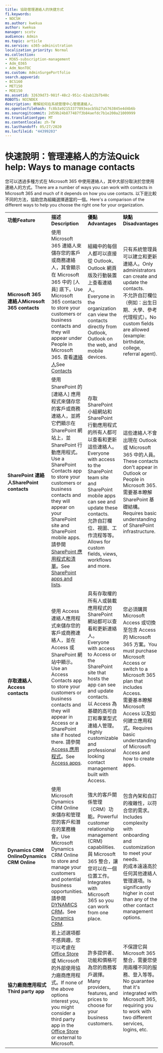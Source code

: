 ```yaml
---
title: 協助管理連絡人的快捷方式
f1.keywords:
- NOCSH
ms.author: kwekua
author: kwekua
manager: scotv
audience: Admin
ms.topic: article
ms.service: o365-administration
localization_priority: Normal
ms.collection:
- M365-subscription-management
- Adm_O365
- Adm_NonTOC
ms.custom: AdminSurgePortfolio
search.appverid:
- BCS160
- MET150
- MOE150
ms.assetid: 32639d73-981f-48c2-951c-62ab12b7b48c
ROBOTS: NOINDEX
description: 瞭解如何在系統管理中心管理連絡人。
ms.openlocfilehash: fc8b3a92153377893eacb5b27a5763845e4d4b6b
ms.sourcegitcommit: 2d59b24b877487f3b84aefdc7b1e200a21009999
ms.translationtype: MT
ms.contentlocale: zh-TW
ms.lasthandoff: 05/27/2020
ms.locfileid: "44399203"
---
```

# <a name="quick-help-ways-to-manage-contacts"></a><span data-ttu-id="6681d-103">快速說明：管理連絡人的方法</span><span class="sxs-lookup"><span data-stu-id="6681d-103">Quick help: Ways to manage contacts</span></span>

<span data-ttu-id="6681d-104">您可以透過多種方式在 Microsoft 365 中使用連絡人，其中大部分取決於您使用連絡人的方式。</span><span class="sxs-lookup"><span data-stu-id="6681d-104">There are a number of ways you can work with contacts in Microsoft 365 and much of it depends on how you use contacts.</span></span> <span data-ttu-id="6681d-105">以下是比較不同的方法，協助您為組織選擇適當的一個。</span><span class="sxs-lookup"><span data-stu-id="6681d-105">Here's a comparison of the different ways to help you choose the right one for your organization.</span></span>
  
|||||
|:-----|:-----|:-----|:-----|
|<span data-ttu-id="6681d-106">**功能**</span><span class="sxs-lookup"><span data-stu-id="6681d-106">**Feature**</span></span> <br/> |<span data-ttu-id="6681d-107">**描述**</span><span class="sxs-lookup"><span data-stu-id="6681d-107">**Description**</span></span> <br/> |<span data-ttu-id="6681d-108">**優點**</span><span class="sxs-lookup"><span data-stu-id="6681d-108">**Advantages**</span></span> <br/> |<span data-ttu-id="6681d-109">**缺點**</span><span class="sxs-lookup"><span data-stu-id="6681d-109">**Disadvantages**</span></span> <br/> |
|<span data-ttu-id="6681d-110">**Microsoft 365 連絡人**</span><span class="sxs-lookup"><span data-stu-id="6681d-110">**Microsoft 365 contacts**</span></span> <br/> |<span data-ttu-id="6681d-111">使用 Microsoft 365 連絡人來儲存您的客戶或商務連絡人，其會顯示在 Microsoft 365 中的 [人員] 底下。</span><span class="sxs-lookup"><span data-stu-id="6681d-111">Use Microsoft 365 contacts to store your customers or business contacts and they will appear under People in Microsoft 365.</span></span> <span data-ttu-id="6681d-112">查看[連絡人](contacts.md)</span><span class="sxs-lookup"><span data-stu-id="6681d-112">See [Contacts](contacts.md)</span></span> <br/> |<span data-ttu-id="6681d-113">組織中的每個人都可以直接從 Outlook、Outlook 網頁版及行動裝置上查看連絡人。</span><span class="sxs-lookup"><span data-stu-id="6681d-113">Everyone in the organization can view the contacts directly from Outlook, Outlook on the web, and mobile devices.</span></span>  <br/> |<span data-ttu-id="6681d-114">只有系統管理員可以建立和更新連絡人。</span><span class="sxs-lookup"><span data-stu-id="6681d-114">Only administrators can create and update the contacts.</span></span>  <br/> <span data-ttu-id="6681d-115">不允許自訂欄位（例如：出生日期、大學、參考代理程式）。</span><span class="sxs-lookup"><span data-stu-id="6681d-115">No custom fields are allowed (example: birthdate, college, referral agent).</span></span>  <br/> |
|<span data-ttu-id="6681d-116">**SharePoint 連絡人**</span><span class="sxs-lookup"><span data-stu-id="6681d-116">**SharePoint contacts**</span></span> <br/> |<span data-ttu-id="6681d-117">使用 SharePoint 的 [連絡人] 應用程式來儲存您的客戶或商務連絡人，並將它們顯示在 SharePoint 網站上，並 SharePoint 行動應用程式。</span><span class="sxs-lookup"><span data-stu-id="6681d-117">Use a SharePoint Contacts app to store your customers or business contacts and they will appear on your SharePoint site and SharePoint mobile apps.</span></span> <span data-ttu-id="6681d-118">請參閱[SharePoint 應用程式和清單](https://support.microsoft.com/en-us/office/introduction-to-lists-0a1c3ace-def0-44af-b225-cfa8d92c52d7)。</span><span class="sxs-lookup"><span data-stu-id="6681d-118">See [SharePoint apps and lists](https://support.microsoft.com/en-us/office/introduction-to-lists-0a1c3ace-def0-44af-b225-cfa8d92c52d7).</span></span>  <br/> |<span data-ttu-id="6681d-119">存取 SharePoint 小組網站和 SharePoint 行動應用程式的所有人都可以查看和更新這些連絡人。</span><span class="sxs-lookup"><span data-stu-id="6681d-119">Everyone with access to the SharePoint team site and SharePoint mobile apps can see and update these contacts.</span></span>  <br/> <span data-ttu-id="6681d-120">允許自訂欄位、視圖、工作流程等等。</span><span class="sxs-lookup"><span data-stu-id="6681d-120">Allows for custom fields, views, workflows and more.</span></span>  <br/> |<span data-ttu-id="6681d-121">這些連絡人不會出現在 Outlook 或 Microsoft 365 中的人員。</span><span class="sxs-lookup"><span data-stu-id="6681d-121">These contacts don't appear in Outlook or People in Microsoft 365.</span></span>  <br/> <span data-ttu-id="6681d-122">需要基本瞭解 SharePoint 基礎結構。</span><span class="sxs-lookup"><span data-stu-id="6681d-122">Requires basic understanding of SharePoint infrastructure.</span></span>  <br/> |
|<span data-ttu-id="6681d-123">**存取連絡人**</span><span class="sxs-lookup"><span data-stu-id="6681d-123">**Access contacts**</span></span> <br/> |<span data-ttu-id="6681d-124">使用 Access 連絡人應用程式來儲存您的客戶或商務連絡人，並在 Access 或 SharePoint 網站中顯示。</span><span class="sxs-lookup"><span data-stu-id="6681d-124">Use an Access Contacts app to store your customers or business contacts and they will appear in Access or a SharePoint site if hosted there.</span></span> <span data-ttu-id="6681d-125">請參閱[Access 應用程式](https://support.microsoft.com/en-us/office/create-an-access-app-25f3ab3e-510d-44b0-accf-b976c0813e71)。</span><span class="sxs-lookup"><span data-stu-id="6681d-125">See [Access apps](https://support.microsoft.com/en-us/office/create-an-access-app-25f3ab3e-510d-44b0-accf-b976c0813e71).</span></span>  <br/> |<span data-ttu-id="6681d-126">具有存取權的所有人或裝載應用程式的 SharePoint 網站都可以查看和更新連絡人。</span><span class="sxs-lookup"><span data-stu-id="6681d-126">Everyone with access to Access or the SharePoint site that hosts the app can see and update contacts.</span></span>  <br/> <span data-ttu-id="6681d-127">以 Access 為基礎的高可自訂和專業型式連絡人管理。</span><span class="sxs-lookup"><span data-stu-id="6681d-127">Highly customizable and professional looking contact management built with Access.</span></span>  <br/> |<span data-ttu-id="6681d-128">您必須購買 Microsoft Access 或切換至包含 Access 的 Microsoft 365 方案。</span><span class="sxs-lookup"><span data-stu-id="6681d-128">You must purchase Microsoft Access or switch to a Microsoft 365 plan that includes Access.</span></span>  <br/> <span data-ttu-id="6681d-129">需要基本瞭解 Microsoft Access 以及如何建立應用程式。</span><span class="sxs-lookup"><span data-stu-id="6681d-129">Requires basic understanding of Microsoft Access and how to create apps.</span></span>  <br/> |
|<span data-ttu-id="6681d-130">**Dynamics CRM Online**</span><span class="sxs-lookup"><span data-stu-id="6681d-130">**Dynamics CRM Online**</span></span> <br/> |<span data-ttu-id="6681d-131">使用 Microsoft Dynamics CRM Online 來儲存和管理您的客戶和潛在的業務機會。</span><span class="sxs-lookup"><span data-stu-id="6681d-131">Use Microsoft Dynamics CRM Online to store and manage your customers and potential business opportunities.</span></span> <span data-ttu-id="6681d-132">請參閱[DYNAMICS CRM](https://dynamics.microsoft.com)。</span><span class="sxs-lookup"><span data-stu-id="6681d-132">See [Dynamics CRM](https://dynamics.microsoft.com).</span></span>  <br/> |<span data-ttu-id="6681d-133">強大的客戶關係管理（CRM）功能。</span><span class="sxs-lookup"><span data-stu-id="6681d-133">Powerful customer relationship management (CRM) capabilities.</span></span>  <br/> <span data-ttu-id="6681d-134">與 Microsoft 365 整合，讓您可以在一個位置工作。</span><span class="sxs-lookup"><span data-stu-id="6681d-134">Integrates with Microsoft 365 so you can work from one place.</span></span>  <br/> |<span data-ttu-id="6681d-135">包含內架和自訂的複雜性，以符合您的需求。</span><span class="sxs-lookup"><span data-stu-id="6681d-135">Includes complexity with onboarding and customization to meet your needs.</span></span>  <br/> <span data-ttu-id="6681d-136">的成本遠遠高於任何其他連絡人管理選項。</span><span class="sxs-lookup"><span data-stu-id="6681d-136">Is significantly higher in cost than any of the other contact management options.</span></span>  <br/> |
|<span data-ttu-id="6681d-137">**協力廠商應用程式**</span><span class="sxs-lookup"><span data-stu-id="6681d-137">**Third party app**</span></span> <br/> |<span data-ttu-id="6681d-138">若上述選項都不感興趣，您可以考慮在[Office Store](https://store.office.com)或 Microsoft 的外部使用協力廠商應用程式。</span><span class="sxs-lookup"><span data-stu-id="6681d-138">If none of the above options interest you, you might consider a third party app in the [Office Store](https://store.office.com) or external to Microsoft.</span></span>  <br/> |<span data-ttu-id="6681d-139">許多提供者、功能和價格可為您的商務客戶選擇。</span><span class="sxs-lookup"><span data-stu-id="6681d-139">Many providers, features, and prices to choose for your business customers.</span></span>  <br/> |<span data-ttu-id="6681d-140">不保證它與 Microsoft 365 整合，需要您使用兩種不同的服務、登入等等。</span><span class="sxs-lookup"><span data-stu-id="6681d-140">No guarantee that it's integrated with Microsoft 365, requiring you to work with two different services, logins, etc.</span></span>  <br/> |
   

